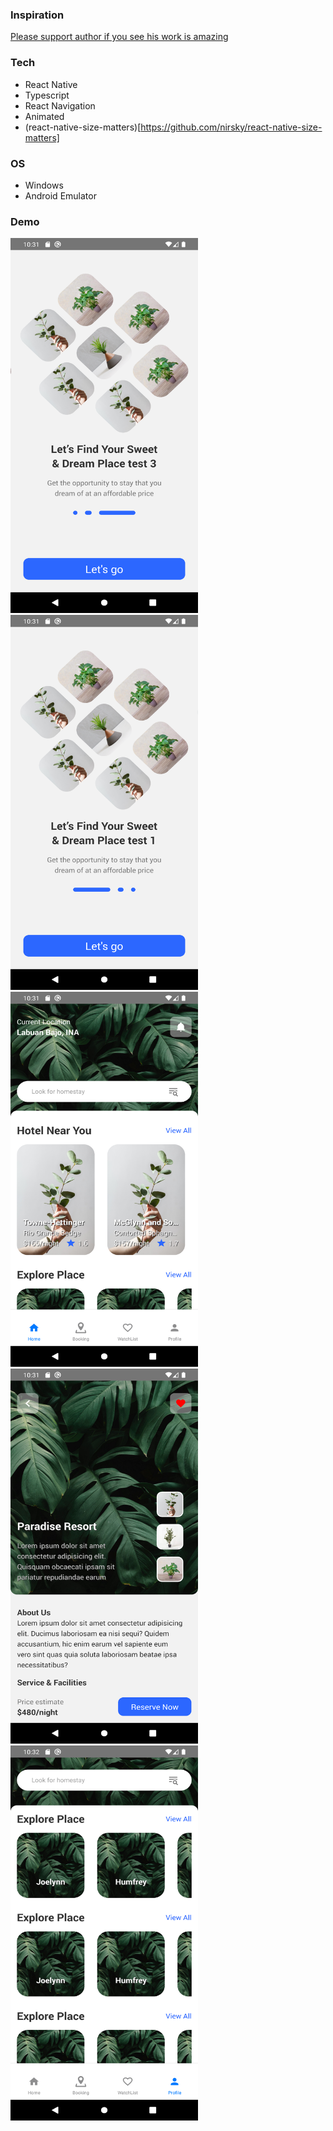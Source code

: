 ### Inspiration

[Please support author if you see his work is amazing](<https://www.figma.com/file/54z1e09UxAPzSQfxkmR5SJ/Mobile-app---Hotel-Booking-(Community)?type=design&node-id=336-258&mode=design&t=p0OMREyZL8iVB1Qc-0>)

### Tech

- React Native
- Typescript
- React Navigation
- Animated
- (react-native-size-matters)[https://github.com/nirsky/react-native-size-matters]

### OS

- Windows
- Android Emulator

### Demo

<p>
<img src="/assets/display/Screenshot_1687750277.png" width="300" height="600"/>
<img src="/assets/display/Screenshot_1687750288.png" width="300" height="600"/>
<img src="/assets/display/Screenshot_1687750297.png" width="300" height="600"/>
<img src="/assets/display/Screenshot_1687750304.png" width="300" height="600"/>
<img src="/assets/display/Screenshot_1687750320.png" width="300" height="600"/>
</p>
